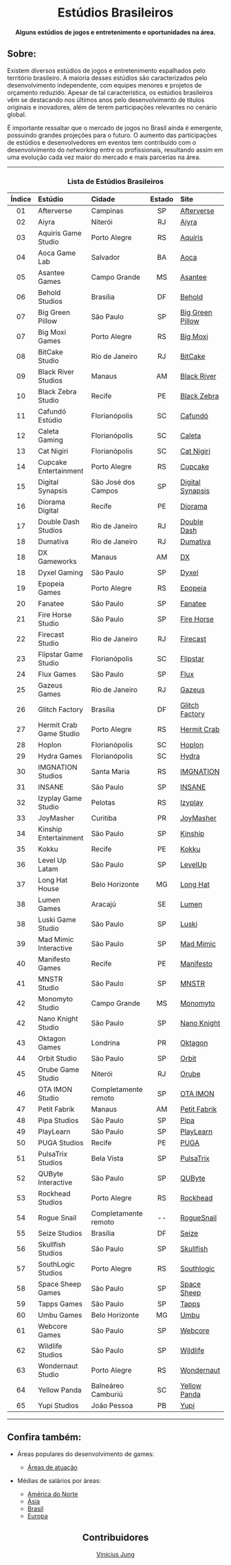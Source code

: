 <h1 align="center">
    Estúdios Brasileiros
</h1>
<h4 align="center">
    Alguns estúdios de jogos e entretenimento e oportunidades na área.
<h4>

## Sobre:

<p text-align="justify">

Existem diversos estúdios de jogos e entretenimento espalhados pelo território brasileiro. A maioria desses estúdios são caracterizados pelo desenvolvimento independente, com equipes menores e projetos de orçamento reduzido. Apesar de tal característica, os estúdios brasileiros vêm se destacando nos últimos anos pelo desenvolvimento de títulos originais e inovadores, além de terem participações relevantes no cenário global.

</p>
<p text-align="justify">

É importante ressaltar que o mercado de jogos no Brasil ainda é emergente, possuindo grandes projeções para o futuro. O aumento das participações de estúdios e desenvolvedores em eventos tem contribuído com o desenvolvimento do *networking* entre os profissionais, resultando assim em uma evolução cada vez maior do mercado e mais parcerias na área.

</p>

<div align="center">

---

### Lista de Estúdios Brasileiros

| Índice |         Estúdio         |         Cidade       | Estado |                       Site                        |
|:------:|:------------------------|:---------------------|:------:|:--------------------------------------------------|
|   01   | Afterverse              | Campinas             |   SP   | [Afterverse](afterverse.com)                      |
|   02   | Aiyra                   | Niterói              |   RJ   | [Aiyra](www.aiyra.com)                            |
|   03   | Aquiris Game Studio     | Porto Alegre         |   RS   | [Aquiris](www.aquiris.com.br)                     |
|   04   | Aoca Game Lab           | Salvador             |   BA   | [Aoca](aocagamelab.games)                         |
|   05   | Asantee Games           | Campo Grande         |   MS   | [Asantee](asanteegames.com.br)                    |
|   06   | Behold Studios          | Brasília             |   DF   | [Behold](www.beholdstudios.com.br)                |
|   07   | Big Green Pillow        | São Paulo            |   SP   | [Big Green Pillow](http://www.biggreenpillow.com) |
|   07   | Big Moxi Games          | Porto Alegre         |   RS   | [Big Moxi](www.bigmoxi.com)                       |
|   08   | BitCake Studio          | Rio de Janeiro       |   RJ   | [BitCake](www.bitcake.studio)                     |
|   09   | Black River Studios     | Manaus               |   AM   | [Black River](blackriverstudios.net)              |
|   10   | Black Zebra Studio      | Recife               |   PE   | [Black Zebra](www.artstation.com/blackzebrastudio)|
|   11   | Cafundó Estúdio         | Florianópolis        |   SC   | [Cafundó](www.cafundo.tv)                         |
|   12   | Caleta Gaming           | Florianópolis        |   SC   | [Caleta](www.caletagaming.com)                    |
|   13   | Cat Nigiri              | Florianópolis        |   SC   | [Cat Nigiri](www.catnigiri.com)                   |
|   14   | Cupcake Entertainment   | Porto Alegre         |   RS   | [Cupcake](cupcakese.com)                          |
|   15   | Digital Synapsis        | São José dos Campos  |   SP   | [Digital Synapsis](digitalsynapsis.com.br)        |
|   16   | Diorama Digital         | Recife               |   PE   | [Diorama](www.dioramadigital.com)                 |
|   17   | Double Dash Studios     | Rio de Janeiro       |   RJ   | [Double Dash](www.doubledashstudios.com)          |
|   18   | Dumativa                | Rio de Janeiro       |   RJ   | [Dumativa](http://www.dumativa.com.br)            |
|   18   | DX Gameworks            | Manaus               |   AM   | [DX](dxgameworks.com)                             |
|   18   | Dyxel Gaming            | São Paulo            |   SP   | [Dyxel](https://linktr.ee/dyxel)                             |
|   19   | Epopeia Games           | Porto Alegre         |   RS   | [Epopeia](www.epopeiagames.com)                   |
|   20   | Fanatee                 | São Paulo            |   SP   | [Fanatee](www.fanatee.com)                        |
|   21   | Fire Horse Studio       | São Paulo            |   SP   | [Fire Horse](www.firehorse.com.br)                |
|   22   | Firecast Studio         | Rio de Janeiro       |   RJ   | [Firecast](firecaststudio.com)                    |
|   23   | Flipstar Game Studio    | Florianópolis        |   SC   | [Flipstar](flipstar.com.br)                       |
|   24   | Flux Games              | São Paulo            |   SP   | [Flux](www.flux.games)                            |
|   25   | Gazeus Games            | Rio de Janeiro       |   RJ   | [Gazeus](www.gazeus.com)                          |
|   26   | Glitch Factory          | Brasília             |   DF   | [Glitch Factory](theglitchfactory.com.br)         |
|   27   | Hermit Crab Game Studio | Porto Alegre         |   RS   | [Hermit Crab](www.hermitcrabstudio.com)           |
|   28   | Hoplon                  | Florianópolis        |   SC   | [Hoplon](www.hoplon.com)                          |
|   29   | Hydra Games             | Florianópolis        |   SC   | [Hydra](www.hydragames.com.br)                    |
|   30   | IMGNATION Studios       | Santa Maria          |   RS   | [IMGNATION](imgnation.com.br)                     |
|   31   | INSANE                  | São Paulo            |   SP   | [INSANE](www.insa.ne)                             |
|   32   | Izyplay Game Studio     | Pelotas              |   RS   | [Izyplay](www.izyplay.com.br)                     |
|   33   | JoyMasher               | Curitiba             |   PR   | [JoyMasher](joymasher.com)                        |
|   34   | Kinship Entertainment   | São Paulo            |   SP   | [Kinship](kinship.dev)                            |
|   35   | Kokku                   | Recife               |   PE   | [Kokku](kokku.com.br)                             |
|   36   | Level Up Latam          | São Paulo            |   SP   | [LevelUp](leveluplatam.com)                       |
|   37   | Long Hat House          | Belo Horizonte       |   MG   | [Long Hat](longhathouse.com)                      |
|   38   | Lumen Games             | Aracajú              |   SE   | [Lumen](lumen.games)                              |
|   38   | Luski Game Studio       | São Paulo            |   SP   | [Luski](www.luskigamestudio.com)                              |
|   39   | Mad Mimic Interactive   | São Paulo            |   SP   | [Mad Mimic](www.madmimic.com)                     |
|   40   | Manifesto Games         | Recife               |   PE   | [Manifesto](manifestogames.com)                   |
|   41   | MNSTR Studio            | São Paulo            |   SP   | [MNSTR](www.mnstrstudio.com)                      |
|   42   | Monomyto Studio         | Campo Grande         |   MS   | [Monomyto](www.monomyto.com)                      |
|   42   | Nano Knight Studio      | São Paulo            |   SP   | [Nano Knight](https://www.nanoknight.com.br)                      |
|   43   | Oktagon Games           | Londrina             |   PR   | [Oktagon](www.oktagon.com.br)                     |
|   44   | Orbit Studio            | São Paulo            |   SP   | [Orbit](orbitstudio.com.br)                       |
|   45   | Orube Game Studio       | Niterói              |   RJ   | [Orube](www.orubegamestudio.com/website)          |
|   46   | OTA IMON Studio         | Completamente remoto |   SP   | [OTA IMON](beacons.ai/otaimon)                    |
|   47   | Petit Fabrik            | Manaus               |   AM   | [Petit Fabrik](www.petitfabrik.com)               |
|   48   | Pipa Studios            | São Paulo            |   SP   | [Pipa](pipastudios.com)                           |
|   49   | PlayLearn               | São Paulo            |   SP   | [PlayLearn](www.playlearn.com.br)                 |
|   50   | PUGA Studios            | Recife               |   PE   | [PUGA](pugastudios.com)                           |
|   51   | PulsaTrix Studios       | Bela Vista           |   SP   | [PulsaTrix](www.pulsatrixstudios.com)             |
|   52   | QUByte Interactive      | São Paulo            |   SP   | [QUByte](www.qubyteinteractive.com)               |
|   53   | Rockhead Studios        | Porto Alegre         |   RS   | [Rockhead](rockheadgames.com)                     |
|   54   | Rogue Snail             | Completamente remoto |   --   | [RogueSnail](www.roguesnail.com)                  |
|   55   | Seize Studios           | Brasília             |   DF   | [Seize](www.seizestudios.com)                     |
|   56   | Skullfish Studios       | São Paulo            |   SP   | [Skullfish](skullfishstudios.com)                 |
|   57   | SouthLogic Studios      | Porto Alegre         |   RS   | [Southlogic](southlogic.com)                      |
|   58   | Space Sheep Games       | São Paulo            |   SP   | [Space Sheep](spacesheepgames.com)                |
|   59   | Tapps Games             | São Paulo            |   SP   | [Tapps](tappsgames.com)                           |
|   60   | Umbu Games              | Belo Horizonte       |   MG   | [Umbu](umbugames.com)                             |
|   61   | Webcore Games           | São Paulo            |   SP   | [Webcore](www.webcoregames.com)                   |
|   62   | Wildlife Studios        | São Paulo            |   SP   | [Wildlife](wildlifestudios.com)                   |
|   63   | Wondernaut Studio       | Porto Alegre         |   RS   | [Wondernaut](wondernaut.studio)                   |
|   64   | Yellow Panda            | Balneáreo Camburiú   |   SC   | [Yellow Panda](www.yellowpanda.games)             |
|   65   | Yupi Studios            | João Pessoa          |   PB   | [Yupi](yupistudios.com)                           |

</div>

---

## Confira também:

* Áreas populares do desenvolvimento de games:
    * [Áreas de atuação](pt-br/áreas/áreas-de-atuação.md)

* Médias de salários por áreas:
    * [América do Norte](pt-br/salários/américa-do-norte.md)
    * [Ásia](pt-br/salários/ásia.md)
    * [Brasil](pt-br/salários/brasil.md)
    * [Europa](pt-br/salários/europa.md)

<div align="center">

## Contribuidores

[Vinícius Jung](https://github.com/Vinnie-Jung)

</div>